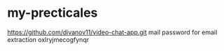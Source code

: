 # my-precticales
https://github.com/divanov11/video-chat-app.git
mail password for email extraction
oxlryjmecogfynqr

